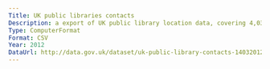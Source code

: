 ```yaml
---
Title: UK public libraries contacts
Description: a export of UK public library location data, covering 4,039 libraries. last published by collections trust october 2012.
Type: ComputerFormat
Format: CSV
Year: 2012
DataUrl: http://data.gov.uk/dataset/uk-public-library-contacts-14032012
---
```

